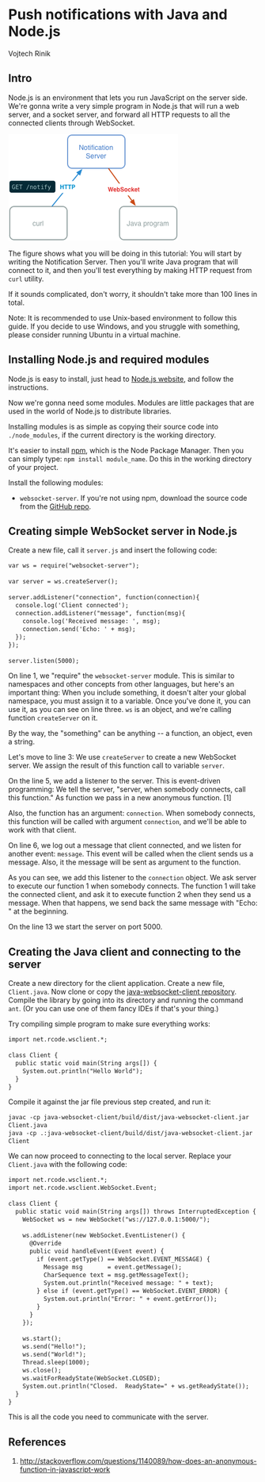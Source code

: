 # Push notifications with Java and Node.js

Vojtech Rinik

## Intro

Node.js is an environment that lets you run JavaScript on the server side. We're gonna write a very simple program in Node.js that will run a web server, and a socket server, and forward all HTTP requests to all the connected clients through WebSocket.

![blah](./figure1.png)

The figure shows what you will be doing in this tutorial: You will start by writing the Notification Server. Then you'll write Java program that will connect to it, and then you'll test everything by making HTTP request from `curl` utility.

If it sounds complicated, don't worry, it shouldn't take more than 100 lines in total.

Note: It is recommended to use Unix-based environment to follow this guide. If you decide to use Windows, and you struggle with something, please consider running Ubuntu in a virtual machine.

## Installing Node.js and required modules

Node.js is easy to install, just head to [Node.js website](http://nodejs.org/), and follow the instructions.

Now we're gonna need some modules. Modules are little packages that are used in the world of Node.js to distribute libraries.

Installing modules is as simple as copying their source code into `./node_modules`, if the current directory is the working directory.

It's easier to install [npm](http://npmjs.org/), which is the Node Package Manager. Then you can simply type: `npm install module_name`. Do this in the working directory of your project.

Install the following modules:

- `websocket-server`. If you're not using npm, download the source code from the [GitHub repo](https://github.com/miksago/node-websocket-server).

## Creating simple WebSocket server in Node.js

Create a new file, call it `server.js` and insert the following code:

    var ws = require("websocket-server");

    var server = ws.createServer();

    server.addListener("connection", function(connection){
      console.log('Client connected');
      connection.addListener("message", function(msg){
        console.log('Received message: ', msg);
        connection.send('Echo: ' + msg);
      });
    });

    server.listen(5000);

On line 1, we "require" the `websocket-server` module. This is similar to namespaces and other concepts from other languages, but here's an important thing: When you include something, it doesn't alter your global namespace, you must assign it to a variable. Once you've done it, you can use it, as you can see on line three. `ws` is an object, and we're calling function `createServer` on it.

By the way, the "something" can be anything -- a function, an object, even a string. 

Let's move to line 3: We use `createServer` to create a new WebSocket server. We assign the result of this function call to variable `server`.

On the line 5, we add a listener to the server. This is event-driven programming: We tell the server, "server, when somebody connects, call this function." As function we pass in a new anonymous function. [1]

Also, the function has an argument: `connection`. When somebody connects, this function will be called with argument `connection`, and we'll be able to work with that client.

On line 6, we log out a message that client connected, and we listen for another event: `message`. This event will be called when the client sends us a message. Also, it the message will be sent as argument to the function.

As you can see, we add this listener to the `connection` object. We ask server to execute our function 1 when somebody connects. The function 1 will take the connected client, and ask it to execute function 2 when they send us a message. When that happens, we send back the same message with "Echo: " at the beginning.

On the line 13 we start the server on port 5000. 

## Creating the Java client and connecting to the server

Create a new directory for the client application. Create a new file, `Client.java`. Now clone or copy the [java-websocket-client repository](https://github.com/stellaeof/java-websocket-client). Compile the library by going into its directory and running the command `ant`. (Or you can use one of them fancy IDEs if that's your thing.)

Try compiling simple program to make sure everything works:

    import net.rcode.wsclient.*;

    class Client {
      public static void main(String args[]) {
        System.out.println("Hello World");
      }
    }

Compile it against the jar file previous step created, and run it:

    javac -cp java-websocket-client/build/dist/java-websocket-client.jar Client.java
    java -cp .:java-websocket-client/build/dist/java-websocket-client.jar Client

We can now proceed to connecting to the local server. Replace your `Client.java` with the following code:

    import net.rcode.wsclient.*;
    import net.rcode.wsclient.WebSocket.Event;

    class Client {
      public static void main(String args[]) throws InterruptedException {
        WebSocket ws = new WebSocket("ws://127.0.0.1:5000/");

        ws.addListener(new WebSocket.EventListener() {
          @Override
          public void handleEvent(Event event) {
            if (event.getType() == WebSocket.EVENT_MESSAGE) {
              Message msg       = event.getMessage();
              CharSequence text = msg.getMessageText();
              System.out.println("Received message: " + text);
            } else if (event.getType() == WebSocket.EVENT_ERROR) {
              System.out.println("Error: " + event.getError());
            }
          }
        });

        ws.start();
        ws.send("Hello!");
        ws.send("World!");
        Thread.sleep(1000);
        ws.close();
        ws.waitForReadyState(WebSocket.CLOSED);
        System.out.println("Closed.  ReadyState=" + ws.getReadyState());
      }
    }

This is all the code you need to communicate with the server. 


## References

1. http://stackoverflow.com/questions/1140089/how-does-an-anonymous-function-in-javascript-work